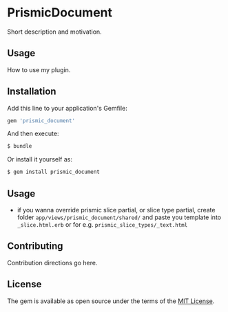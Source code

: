 # PrismicDocument
Short description and motivation.

## Usage
How to use my plugin.

## Installation
Add this line to your application's Gemfile:

```ruby
gem 'prismic_document'
```

And then execute:
```bash
$ bundle
```

Or install it yourself as:
```bash
$ gem install prismic_document
```

## Usage

* if you wanna override prismic slice partial, or slice type partial, create folder `app/views/prismic_document/shared/`
and paste you template into `_slice.html.erb` or for e.g. `prismic_slice_types/_text.html`

## Contributing
Contribution directions go here.

## License
The gem is available as open source under the terms of the [MIT License](https://opensource.org/licenses/MIT).
